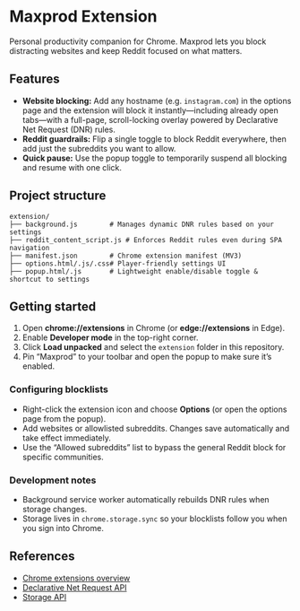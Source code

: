 # Maxprod Extension

Personal productivity companion for Chrome. Maxprod lets you block distracting websites and keep Reddit focused on what matters.

## Features

- **Website blocking:** Add any hostname (e.g. `instagram.com`) in the options page and the extension will block it instantly—including already open tabs—with a full-page, scroll-locking overlay powered by Declarative Net Request (DNR) rules.
- **Reddit guardrails:** Flip a single toggle to block Reddit everywhere, then add just the subreddits you want to allow.
- **Quick pause:** Use the popup toggle to temporarily suspend all blocking and resume with one click.

## Project structure

```
extension/
├── background.js        # Manages dynamic DNR rules based on your settings
├── reddit_content_script.js # Enforces Reddit rules even during SPA navigation
├── manifest.json        # Chrome extension manifest (MV3)
├── options.html/.js/.css# Player-friendly settings UI
├── popup.html/.js       # Lightweight enable/disable toggle & shortcut to settings
```

## Getting started

1. Open **chrome://extensions** in Chrome (or **edge://extensions** in Edge).
2. Enable **Developer mode** in the top-right corner.
3. Click **Load unpacked** and select the `extension` folder in this repository.
4. Pin “Maxprod” to your toolbar and open the popup to make sure it’s enabled.

### Configuring blocklists

- Right-click the extension icon and choose **Options** (or open the options page from the popup).
- Add websites or allowlisted subreddits. Changes save automatically and take effect immediately.
- Use the “Allowed subreddits” list to bypass the general Reddit block for specific communities.

### Development notes

- Background service worker automatically rebuilds DNR rules when storage changes.
- Storage lives in `chrome.storage.sync` so your blocklists follow you when you sign into Chrome.

## References

- [Chrome extensions overview](https://developer.chrome.com/docs/extensions/)
- [Declarative Net Request API](https://developer.chrome.com/docs/extensions/reference/declarativeNetRequest/)
- [Storage API](https://developer.chrome.com/docs/extensions/reference/storage/)